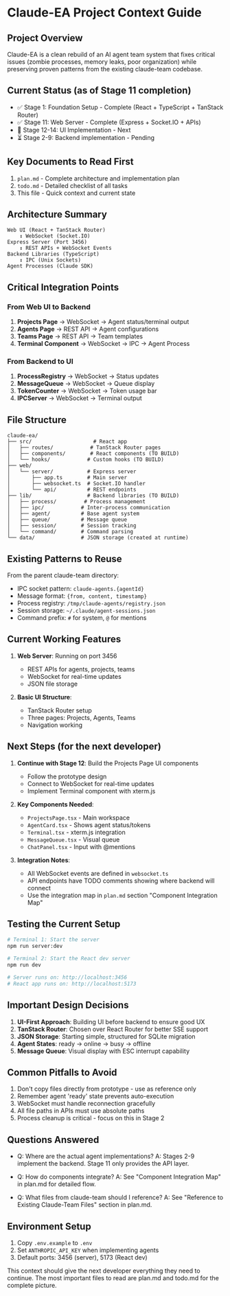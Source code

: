 # Claude-EA Project Context Guide

## Project Overview

Claude-EA is a clean rebuild of an AI agent team system that fixes critical issues (zombie processes, memory leaks, poor organization) while preserving proven patterns from the existing claude-team codebase.

## Current Status (as of Stage 11 completion)

- ✅ Stage 1: Foundation Setup - Complete (React + TypeScript + TanStack Router)
- ✅ Stage 11: Web Server - Complete (Express + Socket.IO + APIs)
- 🔄 Stage 12-14: UI Implementation - Next
- ⏳ Stage 2-9: Backend implementation - Pending

## Key Documents to Read First

1. `plan.md` - Complete architecture and implementation plan
2. `todo.md` - Detailed checklist of all tasks
3. This file - Quick context and current state

## Architecture Summary

```
Web UI (React + TanStack Router)
    ↕️ WebSocket (Socket.IO)
Express Server (Port 3456)
    ↕️ REST APIs + WebSocket Events
Backend Libraries (TypeScript)
    ↕️ IPC (Unix Sockets)
Agent Processes (Claude SDK)
```

## Critical Integration Points

### From Web UI to Backend

1. **Projects Page** → WebSocket → Agent status/terminal output
2. **Agents Page** → REST API → Agent configurations
3. **Teams Page** → REST API → Team templates
4. **Terminal Component** → WebSocket → IPC → Agent Process

### From Backend to UI

1. **ProcessRegistry** → WebSocket → Status updates
2. **MessageQueue** → WebSocket → Queue display
3. **TokenCounter** → WebSocket → Token usage bar
4. **IPCServer** → WebSocket → Terminal output

## File Structure

```
claude-ea/
├── src/                    # React app
│   ├── routes/            # TanStack Router pages
│   ├── components/        # React components (TO BUILD)
│   └── hooks/            # Custom hooks (TO BUILD)
├── web/
│   └── server/           # Express server
│       ├── app.ts        # Main server
│       ├── websocket.ts  # Socket.IO handler
│       └── api/          # REST endpoints
├── lib/                  # Backend libraries (TO BUILD)
│   ├── process/         # Process management
│   ├── ipc/            # Inter-process communication
│   ├── agent/          # Base agent system
│   ├── queue/          # Message queue
│   ├── session/        # Session tracking
│   └── command/        # Command parsing
└── data/               # JSON storage (created at runtime)
```

## Existing Patterns to Reuse

From the parent claude-team directory:

- IPC socket pattern: `claude-agents.{agentId}`
- Message format: `{from, content, timestamp}`
- Process registry: `/tmp/claude-agents/registry.json`
- Session storage: `~/.claude/agent-sessions.json`
- Command prefix: `#` for system, `@` for mentions

## Current Working Features

1. **Web Server**: Running on port 3456
   - REST APIs for agents, projects, teams
   - WebSocket for real-time updates
   - JSON file storage

2. **Basic UI Structure**:
   - TanStack Router setup
   - Three pages: Projects, Agents, Teams
   - Navigation working

## Next Steps (for the next developer)

1. **Continue with Stage 12**: Build the Projects Page UI components
   - Follow the prototype design
   - Connect to WebSocket for real-time updates
   - Implement Terminal component with xterm.js

2. **Key Components Needed**:
   - `ProjectsPage.tsx` - Main workspace
   - `AgentCard.tsx` - Shows agent status/tokens
   - `Terminal.tsx` - xterm.js integration
   - `MessageQueue.tsx` - Visual queue
   - `ChatPanel.tsx` - Input with @mentions

3. **Integration Notes**:
   - All WebSocket events are defined in `websocket.ts`
   - API endpoints have TODO comments showing where backend will connect
   - Use the integration map in `plan.md` section "Component Integration Map"

## Testing the Current Setup

```bash
# Terminal 1: Start the server
npm run server:dev

# Terminal 2: Start the React dev server
npm run dev

# Server runs on: http://localhost:3456
# React app runs on: http://localhost:5173
```

## Important Design Decisions

1. **UI-First Approach**: Building UI before backend to ensure good UX
2. **TanStack Router**: Chosen over React Router for better SSE support
3. **JSON Storage**: Starting simple, structured for SQLite migration
4. **Agent States**: ready → online → busy → offline
5. **Message Queue**: Visual display with ESC interrupt capability

## Common Pitfalls to Avoid

1. Don't copy files directly from prototype - use as reference only
2. Remember agent 'ready' state prevents auto-execution
3. WebSocket must handle reconnection gracefully
4. All file paths in APIs must use absolute paths
5. Process cleanup is critical - focus on this in Stage 2

## Questions Answered

- Q: Where are the actual agent implementations?
  A: Stages 2-9 implement the backend. Stage 11 only provides the API layer.

- Q: How do components integrate?
  A: See "Component Integration Map" in plan.md for detailed flow.

- Q: What files from claude-team should I reference?
  A: See "Reference to Existing Claude-Team Files" section in plan.md.

## Environment Setup

1. Copy `.env.example` to `.env`
2. Set `ANTHROPIC_API_KEY` when implementing agents
3. Default ports: 3456 (server), 5173 (React dev)

This context should give the next developer everything they need to continue. The most important files to read are plan.md and todo.md for the complete picture.
